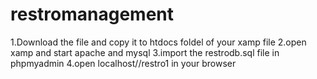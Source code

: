 # restromanagement
1.Download the file and copy it to htdocs foldel of your xamp file
2.open xamp and start apache and mysql
3.import the restrodb.sql file in phpmyadmin
4.open localhost//restro1 in your browser
